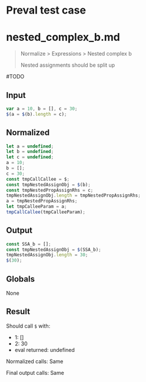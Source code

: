 # Preval test case

# nested_complex_b.md

> Normalize > Expressions > Nested complex b
>
> Nested assignments should be split up

#TODO

## Input

`````js filename=intro
var a = 10, b = [], c = 30;
$(a = $(b).length = c);
`````

## Normalized

`````js filename=intro
let a = undefined;
let b = undefined;
let c = undefined;
a = 10;
b = [];
c = 30;
const tmpCallCallee = $;
const tmpNestedAssignObj = $(b);
const tmpNestedPropAssignRhs = c;
tmpNestedAssignObj.length = tmpNestedPropAssignRhs;
a = tmpNestedPropAssignRhs;
let tmpCalleeParam = a;
tmpCallCallee(tmpCalleeParam);
`````

## Output

`````js filename=intro
const SSA_b = [];
const tmpNestedAssignObj = $(SSA_b);
tmpNestedAssignObj.length = 30;
$(30);
`````

## Globals

None

## Result

Should call `$` with:
 - 1: []
 - 2: 30
 - eval returned: undefined

Normalized calls: Same

Final output calls: Same
